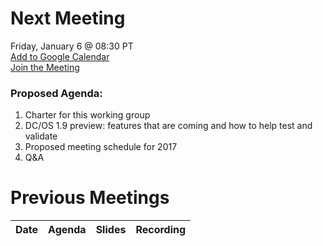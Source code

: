 # Next Meeting
Friday, January 6 @ 08:30 PT <br>
[Add to Google Calendar](https://calendar.google.com/calendar/event?action=TEMPLATE&tmeid=YnBtNWtmYm90bzRxNDFmMm9kcWpsbWFybWsgbWVzb3NwaGVyZS5pb18xaXU2cWtrcm1uZ2hiNjFudGZycDVmYzQ2b0Bn&tmsrc=mesosphere.io_1iu6qkkrmnghb61ntfrp5fc46o%40group.calendar.google.com) <br>
[Join the Meeting](
https://zoom.us/j/5214852707)
### Proposed Agenda:
1. Charter for this working group
2. DC/OS 1.9 preview: features that are coming and how to help test and validate
3. Proposed meeting schedule for 2017
4. Q&A

# Previous Meetings

| Date | Agenda | Slides | Recording |
|------|--------|--------|-----------|

